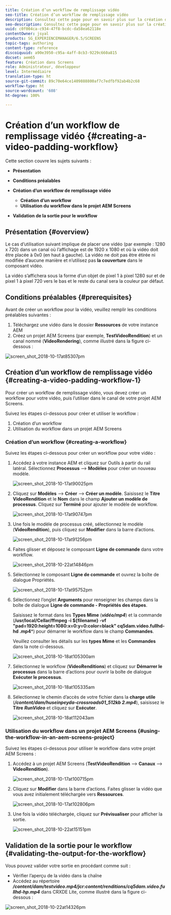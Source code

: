 ```yaml
---
title: Création d’un workflow de remplissage vidéo
seo-title: Création d’un workflow de remplissage vidéo
description: Consultez cette page pour en savoir plus sur la création d’un remplissage vidéo dans le workflow pour vos ressources.
seo-description: Consultez cette page pour en savoir plus sur la création d’un remplissage vidéo dans le workflow pour vos ressources.
uuid: c0f004ca-c934-47f8-bcdc-da58ea62118e
contentOwner: jsyal
products: SG_EXPERIENCEMANAGER/6.5/SCREENS
topic-tags: authoring
content-type: reference
discoiquuid: a90e3950-c95a-4aff-8cb3-9229c660a815
docset: aem65
feature: Création dans Screens
role: Administrateur, développeur
level: Intermédiaire
translation-type: ht
source-git-commit: 89c70e64ce1409888800af7c7edfbf92ab4b2c68
workflow-type: ht
source-wordcount: '608'
ht-degree: 100%

---
```



# Création d’un workflow de remplissage vidéo {#creating-a-video-padding-workflow}

Cette section couvre les sujets suivants :

* **Présentation**
* **Conditions préalables**
* **Création d’un workflow de remplissage vidéo**
   * **Création d’un workflow**
   * **Utilisation du workflow dans le projet AEM Screens**

* **Validation de la sortie pour le workflow**

## Présentation {#overview}

Le cas d’utilisation suivant implique de placer une vidéo (par exemple : 1280 x 720) dans un canal où l’affichage est de 1920 x 1080 et où la vidéo doit être placée à 0x0 (en haut à gauche). La vidéo ne doit pas être étirée ni modifiée d’aucune manière et n’utilisez pas **la couverture** dans le composant vidéo.

La vidéo s’affichera sous la forme d’un objet de pixel 1 à pixel 1280 sur et de pixel 1 à pixel 720 vers le bas et le reste du canal sera la couleur par défaut.

## Conditions préalables {#prerequisites}

Avant de créer un workflow pour la vidéo, veuillez remplir les conditions préalables suivantes :

1. Téléchargez une vidéo dans le dossier **Ressources** de votre instance AEM
1. Créez un projet AEM Screens (par exemple, **TestVideoRendition**) et un canal nommé (**VideoRendering**), comme illustré dans la figure ci-dessous :

![screen_shot_2018-10-17at85307pm](assets/screen_shot_2018-10-17at85307pm.png)

## Création d’un workflow de remplissage vidéo {#creating-a-video-padding-workflow-1}

Pour créer un workflow de remplissage vidéo, vous devez créer un workflow pour votre vidéo, puis l’utiliser dans le canal de votre projet AEM Screens.

Suivez les étapes ci-dessous pour créer et utiliser le workflow :

1. Création d’un workflow
1. Utilisation du workflow dans un projet AEM Screens

### Création d’un workflow {#creating-a-workflow}

Suivez les étapes ci-dessous pour créer un workflow pour votre vidéo :

1. Accédez à votre instance AEM et cliquez sur Outils à partir du rail latéral. Sélectionnez **Processus** —> **Modèles** pour créer un nouveau modèle.

   ![screen_shot_2018-10-17at90025pm](assets/screen_shot_2018-10-17at90025pm.png)

1. Cliquez sur **Modèles** —> **Créer** —> **Créer un modèle**. Saisissez le **Titre** **VideoRendition** et le **Nom** dans le champ **Ajouter un modèle de processus**. Cliquez sur **Terminé** pour ajouter le modèle de workflow.

   ![screen_shot_2018-10-17at90747pm](assets/screen_shot_2018-10-17at90747pm.png)

1. Une fois le modèle de processus créé, sélectionnez le modèle (**VideoRendition**), puis cliquez sur **Modifier** dans la barre d’actions.

   ![screen_shot_2018-10-17at91256pm](assets/screen_shot_2018-10-17at91256pm.png)

1. Faites glisser et déposez le composant **Ligne de commande** dans votre workflow.

   ![screen_shot_2018-10-22at14846pm](assets/screen_shot_2018-10-22at14846pm.png)

1. Sélectionnez le composant **Ligne de commande** et ouvrez la boîte de dialogue Propriétés.

   ![screen_shot_2018-10-17at95752pm](assets/screen_shot_2018-10-17at95752pm.png)

1. Sélectionnez l’onglet **Arguments** pour renseigner les champs dans la boîte de dialogue **Ligne de commande - Propriétés des étapes**.

   Saisissez le format dans les **Types Mime** (***vidéo/mp4***) et la commande (**/usr/local/Cellar/ffmpeg -i ${filename} -vf &quot;pad=1920:height=1080:x=0:y=0:color=black&quot; cq5dam.video.fullhd-hd .mp4***) pour démarrer le workflow dans le champ **Commandes**.

   Veuillez consulter les détails sur les **types Mime** et les **Commandes** dans la note ci-dessous.

   ![screen_shot_2018-10-18at105300am](assets/screen_shot_2018-10-18at105300am.png)

1. Sélectionnez le workflow (**VideoRenditions**) et cliquez sur **Démarrer le processus** dans la barre d’actions pour ouvrir la boîte de dialogue **Exécuter le processus**.

   ![screen_shot_2018-10-18at105335am](assets/screen_shot_2018-10-18at105335am.png)

1. Sélectionnez le chemin d’accès de votre fichier dans la **charge utile** (***/content/dam/huseinpeyda-crossroads01_512kb 2.mp4***), saisissez le **Titre** ***RunVideo*** et cliquez sur **Exécuter**.

   ![screen_shot_2018-10-18at112043am](assets/screen_shot_2018-10-18at112043am.png)

### Utilisation du workflow dans un projet AEM Screens {#using-the-workflow-in-an-aem-screens-project}

Suivez les étapes ci-dessous pour utiliser le workflow dans votre projet AEM Screens :

1. Accédez à un projet AEM Screens (**TestVideoRendition** —> **Canaux** —> **VideoRendition**).

   ![screen_shot_2018-10-17at100715pm](assets/screen_shot_2018-10-17at100715pm.png)

1. Cliquez sur **Modifier** dans la barre d’actions. Faites glisser la vidéo que vous avez initialement téléchargée vers **Ressources**.

   ![screen_shot_2018-10-17at102806pm](assets/screen_shot_2018-10-17at102806pm.png)

1. Une fois la vidéo téléchargée, cliquez sur **Prévisualiser** pour afficher la sortie.

   ![screen_shot_2018-10-22at15151pm](assets/screen_shot_2018-10-22at15151pm.png)

## Validation de la sortie pour le workflow {#validating-the-output-for-the-workflow}

Vous pouvez valider votre sortie en procédant comme suit :

* Vérifier l’aperçu de la vidéo dans la chaîne
* Accédez au répertoire ***/content/dam/testvideo.mp4/jcr:content/renditions/cq5dam.video.fullhd-hp.mp4*** dans CRXDE Lite, comme illustré dans la figure ci-dessous :

![screen_shot_2018-10-22at14326pm](assets/screen_shot_2018-10-22at14326pm.png)

